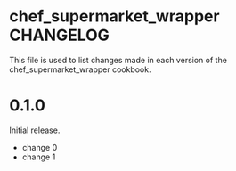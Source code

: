 # chef_supermarket_wrapper CHANGELOG

This file is used to list changes made in each version of the chef_supermarket_wrapper cookbook.

# 0.1.0

Initial release.

- change 0
- change 1


